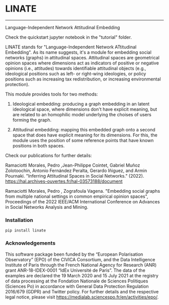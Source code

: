 # LINATE
___
Language-Independent Network Attitudinal Embedding


Check the quickstart jupyter notebook in the "tutorial" folder.



LINATE stands for "Language-Independent Network ATtitudinal Embedding". As its name suggests, it's a module for embedding social networks (graphs) in attitudinal spaces. Attitudinal spaces are geometrical opinion spaces where dimensions act as indicators of positive or negative opinions (i.e., attitudes) towards identifiable attitudinal objects (e.g., ideological positions such as left- or right-wing ideologies, or policy positions such as increasing tax redistribution, or increasing environmental protection).

This module provides tools for two methods: 

1) Ideological embedding: producing a graph embedding in an latent ideological space, where dimensions don't have explicit meaning, but are related to an homophilic model underlying the choises of users forming the graph.

2) Attitudinal embedding: mapping this embedded graph onto a second space that does have explicit meaning for its dimensions. For this, the module uses the position of some reference points that have known positions in both spaces.

Check our publications for further details:

Ramaciotti Morales, Pedro ,Jean-Philippe Cointet, Gabriel Muñoz Zolotoochin, Antonio Fernández Peralta, Gerardo Iñiguez, and Armin Pournaki. "Inferring Attitudinal Spaces in Social Networks." (2022).
https://hal.archives-ouvertes.fr/hal-03573188/document

Ramaciotti Morales, Pedro , Zografoula Vagena. "Embedding social graphs from multiple national settings in common empirical opinion spaces", Proceedings of the 2022 IEEE/ACM International Conference on Advances in Social Networks Analysis and Mining.

### Installation

    pip install linate

### Acknowledgements

This software package been funded by the “European Polarisation Observatory” (EPO) of the CIVICA Consortium, and the Data Intelligence Institute of Paris through the French National Agency for Research (ANR) grant ANR-18-IDEX-0001 “IdEx Université de Paris”. The data of the examples are declared the 19 March 2020 and 15 July 2021 at the registry of data processing at the Fondation Nationale de Sciences Politiques (Sciences Po) in accordance with General Data Protection Regulation 2016/679 (GDPR) and Twitter policy. For further details and the respective legal notice, please visit https://medialab.sciencespo.fr/en/activities/epo/.